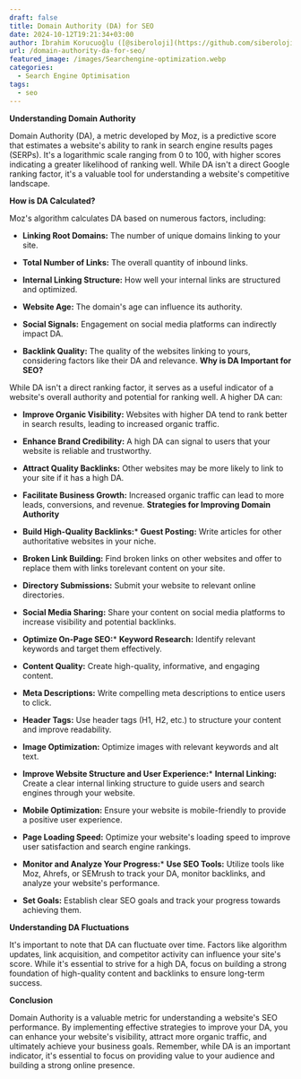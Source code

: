```yaml
---
draft: false
title: Domain Authority (DA) for SEO
date: 2024-10-12T19:21:34+03:00
author: İbrahim Korucuoğlu ([@siberoloji](https://github.com/siberoloji))
url: /domain-authority-da-for-seo/
featured_image: /images/Searchengine-optimization.webp
categories:
  - Search Engine Optimisation
tags:
  - seo
---
```

**Understanding Domain Authority**

Domain Authority (DA), a metric developed by Moz, is a predictive score that estimates a website's ability to rank in search engine results pages (SERPs). It's a logarithmic scale ranging from 0 to 100, with higher scores indicating a greater likelihood of ranking well. While DA isn't a direct Google ranking factor, it's a valuable tool for understanding a website's competitive landscape.

**How is DA Calculated?**

Moz's algorithm calculates DA based on numerous factors, including:
* **Linking Root Domains:** The number of unique domains linking to your site.

* **Total Number of Links:** The overall quantity of inbound links.

* **Internal Linking Structure:** How well your internal links are structured and optimized.

* **Website Age:** The domain's age can influence its authority.

* **Social Signals:** Engagement on social media platforms can indirectly impact DA.

* **Backlink Quality:** The quality of the websites linking to yours, considering factors like their DA and relevance.
**Why is DA Important for SEO?**

While DA isn't a direct ranking factor, it serves as a useful indicator of a website's overall authority and potential for ranking well. A higher DA can:
* **Improve Organic Visibility:** Websites with higher DA tend to rank better in search results, leading to increased organic traffic.

* **Enhance Brand Credibility:** A high DA can signal to users that your website is reliable and trustworthy.

* **Attract Quality Backlinks:** Other websites may be more likely to link to your site if it has a high DA.

* **Facilitate Business Growth:** Increased organic traffic can lead to more leads, conversions, and revenue.
**Strategies for Improving Domain Authority**
* **Build High-Quality Backlinks:*** **Guest Posting:** Write articles for other authoritative websites in your niche.

* **Broken Link Building:** Find broken links on other websites and offer to replace them with links torelevant content on your site.   

* **Directory Submissions:** Submit your website to relevant online directories.

* **Social Media Sharing:** Share your content on social media platforms to increase visibility and potential backlinks.

* **Optimize On-Page SEO:*** **Keyword Research:** Identify relevant keywords and target them effectively.

* **Content Quality:** Create high-quality, informative, and engaging content.

* **Meta Descriptions:** Write compelling meta descriptions to entice users to click.

* **Header Tags:** Use header tags (H1, H2, etc.) to structure your content and improve readability.

* **Image Optimization:** Optimize images with relevant keywords and alt text.

* **Improve Website Structure and User Experience:*** **Internal Linking:** Create a clear internal linking structure to guide users and search engines through your website.

* **Mobile Optimization:** Ensure your website is mobile-friendly to provide a positive user experience.

* **Page Loading Speed:** Optimize your website's loading speed to improve user satisfaction and search engine rankings.

* **Monitor and Analyze Your Progress:*** **Use SEO Tools:** Utilize tools like Moz, Ahrefs, or SEMrush to track your DA, monitor backlinks, and analyze your website's performance.

* **Set Goals:** Establish clear SEO goals and track your progress towards achieving them.

**Understanding DA Fluctuations**

It's important to note that DA can fluctuate over time. Factors like algorithm updates, link acquisition, and competitor activity can influence your site's score. While it's essential to strive for a high DA, focus on building a strong foundation of high-quality content and backlinks to ensure long-term success.

**Conclusion**

Domain Authority is a valuable metric for understanding a website's SEO performance. By implementing effective strategies to improve your DA, you can enhance your website's visibility, attract more organic traffic, and ultimately achieve your business goals. Remember, while DA is an important indicator, it's essential to focus on providing value to your audience and building a strong online presence.   
